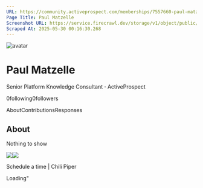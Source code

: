 ```yaml
---
URL: https://community.activeprospect.com/memberships/7557660-paul-matzelle
Page Title: Paul Matzelle
Screenshot URL: https://service.firecrawl.dev/storage/v1/object/public/media/screenshot-43536c97-bcf6-4510-9340-bdea121e655a.png
Scraped At: 2025-05-30 00:16:30.268
---
```


![avatar](https://content1.bloomfire.com/avatars/users/1316990/thumb/thumbnail.png?f=1606905077&Expires=1748567782&Signature=MZ0QzTB2nkwaOHxuPWDBiINSIrq8hGNKT8~QWHLq-BEcb4SAOhk7YmqketmzGz5uCSiDYxzICIYWh31M1taUwEpdlpfyCN60mjqjQXHxP-T9w3FhlrYcTZIV948028ADMyErKIJRe-iMddhOG-vs-xyEJ3sJt4B~EU7kx4zRL63s~6Zju-Mop7Nc-XiOU68iOviBIR~6e1yu1eCXgb20SlhpEpm~YWwaz0uqmASDVPrytVRryGkGYX6AgNe1Xyj1vstTOj7OdpOFyqlR12v7QLpzFOFKtFae-u~tLzxceWKt5R3PL65MYKB0ASmHSJg0LxSuD4C~iqFH~aThrusOxA__&Key-Pair-Id=APKAIDFCFZ2UHE5LPIUA)

# Paul Matzelle

Senior Platform Knowledge Consultant **·** ActiveProspect

0following0followers

AboutContributionsResponses

## About

Nothing to show

![](https://bat.bing.com/action/0?ti=4018451&Ver=2&mid=ffa4d254-e0e5-4e8b-8f8e-5d4664c84b52&bo=1&sid=50c4c2703ceb11f0b58eb59a3f7d6223&vid=50c4aac03ceb11f0b6d72ddac4b2dfe1&vids=1&msclkid=N&pi=918639831&lg=en-US&sw=1280&sh=1024&sc=24&p=https%3A%2F%2Fcommunity.activeprospect.com%2Fmemberships%2F7557660-paul-matzelle&r=&evt=pageLoad&sv=1&cdb=AQAQ&rn=418226)![](https://bat.bing.com/action/0?ti=4018451&Ver=2&mid=ffa4d254-e0e5-4e8b-8f8e-5d4664c84b52&bo=2&sid=50c4c2703ceb11f0b58eb59a3f7d6223&vid=50c4aac03ceb11f0b6d72ddac4b2dfe1&vids=0&msclkid=N&gtm_tag_source=ua&ec=Client%20ID&el=%2Fmemberships%2F7557660-paul-matzelle&gc=USD&tpp=1&en=Y&p=https%3A%2F%2Fcommunity.activeprospect.com%2Fmemberships%2F7557660-paul-matzelle&sw=1280&sh=1024&sc=24&evt=custom&cdb=AQAQ&rn=846452)

Schedule a time \| Chili Piper

Loading"

